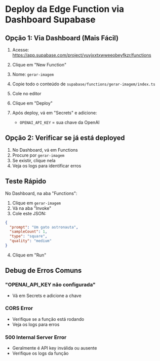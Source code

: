 # Deploy da Edge Function via Dashboard Supabase

## Opção 1: Via Dashboard (Mais Fácil)

1. Acesse: https://app.supabase.com/project/vuyjxxtxwweeobeyfkzr/functions

2. Clique em "New Function"

3. Nome: `gerar-imagem`

4. Copie todo o conteúdo de `supabase/functions/gerar-imagem/index.ts`

5. Cole no editor

6. Clique em "Deploy"

7. Após deploy, vá em "Secrets" e adicione:
   - `OPENAI_API_KEY` = sua chave da OpenAI

## Opção 2: Verificar se já está deployed

1. No Dashboard, vá em Functions
2. Procure por `gerar-imagem`
3. Se existir, clique nela
4. Veja os logs para identificar erros

## Teste Rápido

No Dashboard, na aba "Functions":
1. Clique em `gerar-imagem`
2. Vá na aba "Invoke"
3. Cole este JSON:
```json
{
  "prompt": "Um gato astronauta",
  "sampleCount": 1,
  "type": "square",
  "quality": "medium"
}
```
4. Clique em "Run"

## Debug de Erros Comuns

### "OPENAI_API_KEY não configurada"
- Vá em Secrets e adicione a chave

### CORS Error
- Verifique se a função está rodando
- Veja os logs para erros

### 500 Internal Server Error
- Geralmente é API key inválida ou ausente
- Verifique os logs da função